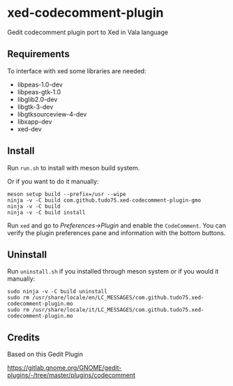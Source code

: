 # xed-codecomment-plugin

Gedit codecomment plugin port to Xed in Vala language 

## Requirements

To interface with xed some libraries are needed:

* libpeas-1.0-dev
* libpeas-gtk-1.0
* libglib2.0-dev
* libgtk-3-dev
* libgtksourceview-4-dev
* libxapp-dev
* xed-dev

## Install

Run <code>run.sh</code> to install with meson build system.

Or if you want to do it manually:

    meson setup build --prefix=/usr --wipe
    ninja -v -C build com.github.tudo75.xed-codecomment-plugin-gmo
    ninja -v -C build
    ninja -v -C build install
    

Run <code>xed</code> and go to <i>Preferences->Plugin</i> and enable the <code>CodeComment</code>. 
You can verify the plugin preferences pane and information with the bottom buttons.

## Uninstall

Run <code>uninstall.sh</code> if you installed through meson system or if you would it manually:
    
    sudo ninja -v -C build uninstall
    sudo rm /usr/share/locale/en/LC_MESSAGES/com.github.tudo75.xed-codecomment-plugin.mo
    sudo rm /usr/share/locale/it/LC_MESSAGES/com.github.tudo75.xed-codecomment-plugin.mo

## Credits

Based on this Gedit Plugin

https://gitlab.gnome.org/GNOME/gedit-plugins/-/tree/master/plugins/codecomment